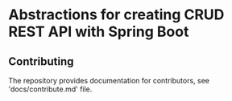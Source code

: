 # Abstractions for creating CRUD REST API with Spring Boot
## Contributing
The repository provides documentation for contributors, see 'docs/contribute.md' file.
